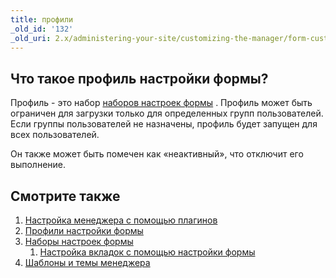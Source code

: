 ```yaml
---
title: профили
_old_id: '132'
_old_uri: 2.x/administering-your-site/customizing-the-manager/form-customization-profiles
---
```


## Что такое профиль настройки формы?

Профиль - это набор [наборов настроек формы](building-sites/client-proofing/form-customization/sets "Наборы настроек формы") . Профиль может быть ограничен для загрузки только для определенных групп пользователей. Если группы пользователей не назначены, профиль будет запущен для всех пользователей.

Он также может быть помечен как «неактивный», что отключит его выполнение.

## Смотрите также

1. [Настройка менеджера с помощью плагинов](_legacy/administering-your-site/customizing-the-manager-via-plugins)
2. [Профили настройки формы](building-sites/client-proofing/form-customization/profiles)
3. [Наборы настроек формы](building-sites/client-proofing/form-customization/sets)
    1. [Настройка вкладок с помощью настройки формы](building-sites/client-proofing/form-customization/tabs)
4. [Шаблоны и темы менеджера](building-sites/client-proofing/custom-manager-themes)
